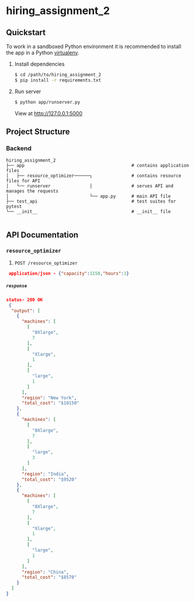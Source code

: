# hiring_assignment_2

## Quickstart

To work in a sandboxed Python environment it is recommended to install the app in a Python [virtualenv](https://pypi.python.org/pypi/virtualenv).

1. Install dependencies

    ```bash
    $ cd /path/to/hiring_assignment_2
    $ pip install -r requirements.txt
    ```
2. Run server

   ```bash
   $ python app/runserver.py
   ```

   View at http://127.0.0.1:5000
   
## Project Structure

### Backend 
```shell
hiring_assignment_2
├── app                                         # contains application files
│   ├── resource_optimizer──────┐               # contains resource files for API
│   └── runserver               │               # serves API and manages the requests
│                               └── app.py      # main API file 
├── test_api                                    # test suites for pytest
└── __init__                                    # __init__ file
   
```
## API Documentation 

### `resource_optimizer` 

1. `POST /resource_optimizer` 

```json
 application/json - {"capacity":1150,"hours":1}
```
##### `response`

```json
status- 200 OK
 {
  "output": [
    {
      "machines": [
        [
          "8Xlarge",
          7
        ],
        [
          "Xlarge",
          1
        ],
        [
          "large",
          1
        ]
      ],
      "region": "New York",
      "total_cost": "$10150"
    },
    {
      "machines": [
        [
          "8Xlarge",
          7
        ],
        [
          "large",
          3
        ]
      ],
      "region": "India",
      "total_cost": "$9520"
    },
    {
      "machines": [
        [
          "8Xlarge",
          7
        ],
        [
          "Xlarge",
          1
        ],
        [
          "large",
          1
        ]
      ],
      "region": "China",
      "total_cost": "$8570"
    }
  ]
}
```
